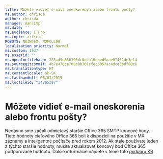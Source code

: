 ```yaml
---
title: Môžete vidieť e-mail oneskorenia alebo frontu pošty?
ms.author: chrisda
author: chrisda
manager: dansimp
ms.date: ''
ms.audience: ITPro
ms.topic: article
ROBOTS: NOINDEX, NOFOLLOW
localization_priority: Normal
ms.custom: 1937
ms.assetid: ''
ms.openlocfilehash: 285ad9e856390dc0cba10ebed9aae07461de3e14
ms.sourcegitcommit: 4b7e478ce700c0b781efec3857ac4dce5bdf00c6
ms.translationtype: MT
ms.contentlocale: sk-SK
ms.lasthandoff: 06/07/2019
ms.locfileid: "34765397"
---
```

# <a name="are-you-seeing-email-delays-or-queued-mail"></a>Môžete vidieť e-mail oneskorenia alebo frontu pošty?

Nedávno sme začali odmietavý staršie Office 365 SMTP koncové body. Tieto hodnoty cieľového Office 365 boli k dispozícii na použitie v MX záznamy a inteligentné počítače pred rokom 2012. Ak stále používate jeden z týchto staršie hodnoty, musíte aktualizovať koncový bod Office 365 podporované hodnotu. Ďalšie informácie nájdete v téme túto [podporu KB](https://support.microsoft.com/help/4057301/attr35-response-code-when-mail-is-sent-to-eop-exo).
